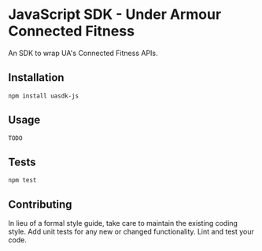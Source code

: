 JavaScript SDK - Under Armour Connected Fitness
=========

An SDK to wrap UA's Connected Fitness APIs.

## Installation

  `npm install uasdk-js`

## Usage

    TODO


## Tests

  `npm test`

## Contributing

In lieu of a formal style guide, take care to maintain the existing coding style.
Add unit tests for any new or changed functionality.
Lint and test your code.

